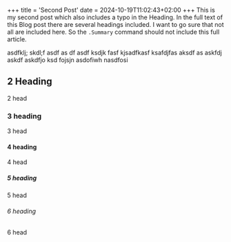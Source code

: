 +++
title = 'Second Post'
date = 2024-10-19T11:02:43+02:00
+++
This is my second post which also includes a typo in the Heading.
In the full text of this Blog post there are several headings included.
I want to go sure that not all are included here.
So the `.Summary` command should not include this full article.

asdfklj; skdl;f asdf as df asdf  ksdjk fasf kjsadfkasf ksafdjfas aksdf as askfdj  askdf  askdfjo ksd fojsjn asdofiwh nasdfosi


## 2 Heading
2 head

### 3 heading
3 head

#### 4 heading
4 head

##### 5 heading
5 head

###### 6 heading
6 head
